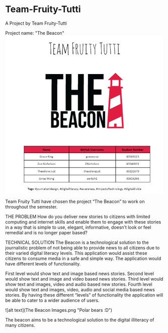 # Team-Fruity-Tutti

A Project by Team Fruity-Tutti

Project name: "The Beacon"
![alt text](titlepage.png "Polar bears :D")

Team Fruity Tutti have chosen the project “The Beacon” to work on throughout the semester.  

THE PROBLEM
How do you deliver new stories to citizens with limited computing and internet skills and enable them to engage with these stories in a way that is simple to use, elegant, informative, doesn’t look or feel remedial and is no longer paper based?

TECHNICAL SOLUTION
The Beacon is a technological solution to the journalistic problem of not being able to provide news to all citizens due to their varied digital literacy levels. This application would assist these citizens to consume media in a safe and simple way. The application would have different levels of functionality. 

First level would show text and image based news stories. 
Second level would show text and image and video based news stories. 
Third level would show text and images, video and audio based new stories. 
Fourth level would show text and images, video, audio and social media based news stories. By having these different “levels” of functionality the application will be able to cater to a wider audience of users. 


![alt text](The Beacon Images.png "Polar bears :D")


The beacon aims to be a technological solution to the digital illiteracy of many citizens.



